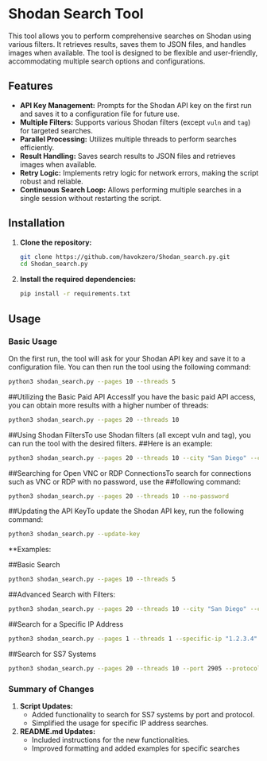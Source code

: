 # Shodan Search Tool

This tool allows you to perform comprehensive searches on Shodan using various filters. It retrieves results, saves them to JSON files, and handles images when available. The tool is designed to be flexible and user-friendly, accommodating multiple search options and configurations.

## Features

- **API Key Management:** Prompts for the Shodan API key on the first run and saves it to a configuration file for future use.
- **Multiple Filters:** Supports various Shodan filters (except `vuln` and `tag`) for targeted searches.
- **Parallel Processing:** Utilizes multiple threads to perform searches efficiently.
- **Result Handling:** Saves search results to JSON files and retrieves images when available.
- **Retry Logic:** Implements retry logic for network errors, making the script robust and reliable.
- **Continuous Search Loop:** Allows performing multiple searches in a single session without restarting the script.

## Installation

1. **Clone the repository:**
    ```bash
    git clone https://github.com/havokzero/Shodan_search.py.git
    cd Shodan_search.py
    ```

2. **Install the required dependencies:**
    ```bash
    pip install -r requirements.txt
    ```

## Usage

### Basic Usage

On the first run, the tool will ask for your Shodan API key and save it to a configuration file. You can then run the tool using the following command:

```bash
python3 shodan_search.py --pages 10 --threads 5
```

##Utilizing the Basic Paid API AccessIf you have the basic paid API access, you can obtain more results with a higher number of threads:

```bash
python3 shodan_search.py --pages 20 --threads 10
```

##Using Shodan FiltersTo use Shodan filters (all except vuln and tag), you can run the tool with the desired filters. ##Here is an example:
```bash
python3 shodan_search.py --pages 20 --threads 10 --city "San Diego" --country "US" --http-title "Hacked"
```

##Searching for Open VNC or RDP ConnectionsTo search for connections such as VNC or RDP with no password, use the ##following command:
```bash
python3 shodan_search.py --pages 20 --threads 10 --no-password
```

##Updating the API KeyTo update the Shodan API key, run the following command:
```bash
python3 shodan_search.py --update-key
```

**Examples:

##Basic Search
```bash
python3 shodan_search.py --pages 10 --threads 5
```
##Advanced Search with Filters:
```bash
python3 shodan_search.py --pages 20 --threads 10 --city "San Diego" --country "US" --http-title "Hacked"
```
##Search for a Specific IP Address
```bash
python3 shodan_search.py --pages 1 --threads 1 --specific-ip "1.2.3.4"
```

##Search for SS7 Systems
```bash
python3 shodan_search.py --pages 20 --threads 10 --port 2905 --protocol ss7
```


### Summary of Changes

1. **Script Updates:** 
    - Added functionality to search for SS7 systems by port and protocol.
    - Simplified the usage for specific IP address searches.
2. **README.md Updates:** 
    - Included instructions for the new functionalities.
    - Improved formatting and added examples for specific searches
